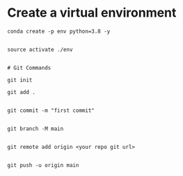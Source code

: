 # Create a virtual environment

```
conda create -p env python=3.8 -y
```


```

source activate ./env
```

```

# Git Commands 

```

```
git init
```

```
git add .
```

```

git commit -m "first commit"
```

```

git branch -M main
```

```

git remote add origin <your repo git url>
```

```

git push -u origin main
```
